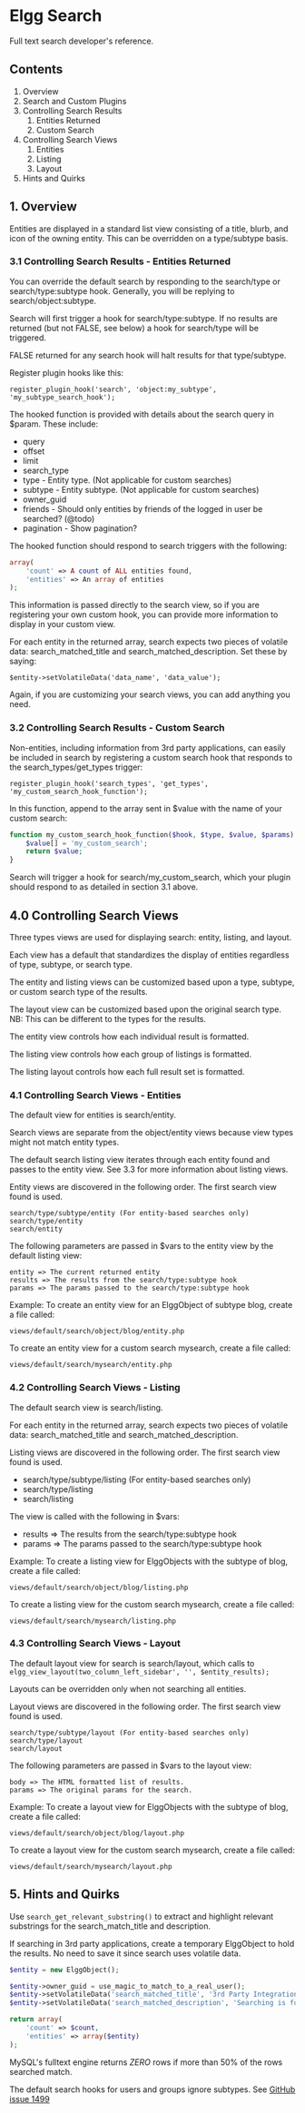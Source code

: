 # Elgg Search

Full text search developer's reference.

## Contents

1. Overview
2. Search and Custom Plugins
3. Controlling Search Results
	1. Entities Returned
	2. Custom Search
4. Controlling Search Views
	1. Entities
	2. Listing
	3. Layout
5. Hints and Quirks


## 1. Overview

Entities are displayed in a standard list view consisting of a 
title, blurb, and icon of the owning entity.  This can be overridden 
on a type/subtype basis.

### 3.1 Controlling Search Results - Entities Returned

You can override the default search by responding to the search/type
or search/type:subtype hook.  Generally, you will be replying to 
search/object:subtype.

Search will first trigger a hook for search/type:subtype.  If no 
results are returned (but not FALSE, see below) a hook for search/type 
will be triggered.  

FALSE returned for any search hook will halt results for that 
type/subtype.

Register plugin hooks like this:

`register_plugin_hook('search', 'object:my_subtype', 'my_subtype_search_hook');`

The hooked function is provided with details about the search query
in $param.  These include:

* query
* offset
* limit
* search_type
* type - Entity type. (Not applicable for custom searches)
* subtype - Entity subtype.  (Not applicable for custom searches)
* owner_guid
* friends - Should only entities by friends of the logged in
	user be searched? (@todo)
* pagination - Show pagination?

The hooked function should respond to search triggers with the 
following:

```php
array(
	'count' => A count of ALL entities found,
	'entities' => An array of entities
);
```

This information is passed directly to the search view, so if you are 
registering your own custom hook, you can provide more 
information to display in your custom view. 

For each entity in the returned array, search expects two pieces of
volatile data: search_matched_title and search_matched_description.
Set these by saying:

`$entity->setVolatileData('data_name', 'data_value');`

Again, if you are customizing your search views, you can add anything
you need.


### 3.2  Controlling Search Results - Custom Search
	
Non-entities, including information from 3rd party applications,
can easily be included in search by registering a custom search hook
that responds to the search_types/get_types trigger:

`register_plugin_hook('search_types', 'get_types', 'my_custom_search_hook_function');`

In this function, append to the array sent in $value with the name of 
your custom search:

```php
function my_custom_search_hook_function($hook, $type, $value, $params) {
	$value[] = 'my_custom_search';
	return $value;
}
```

Search will trigger a hook for search/my_custom_search, which your 
plugin should respond to as detailed in section 3.1 above.


## 4.0  Controlling Search Views
Three types views are used for displaying search: entity, listing, 
and layout.

Each view has a default that standardizes the display of entities
regardless of type, subtype, or search type.

The entity and listing views can be customized based upon a type,
subtype, or custom search type of the results.

The layout view can be customized based upon the original search 
type. NB: This can be different to the types for the results.

The entity view controls how each individual result is formatted.

The listing view controls how each group of listings is formatted.

The listing layout controls how each full result set is formatted.


### 4.1  Controlling Search Views - Entities

The default view for entities is search/entity.

Search views are separate from the object/entity views because
view types might not match entity types.

The default search listing view iterates through each entity
found and passes to the entity view. See 3.3 for more information
about listing views.

Entity views are discovered in the following order.  The first search
view found is used.

```
search/type/subtype/entity (For entity-based searches only)
search/type/entity
search/entity
```

The following parameters are passed in $vars to the entity view by 
the default listing view:

```
entity => The current returned entity
results => The results from the search/type:subtype hook
params => The params passed to the search/type:subtype hook
```

Example: To create an entity view for an ElggObject of subtype blog,
create a file called:

`views/default/search/object/blog/entity.php`

To create an entity view for a custom search mysearch, create a file
called:

`views/default/search/mysearch/entity.php`
	
	
### 4.2  Controlling Search Views - Listing

The default search view is search/listing.

For each entity in the returned array, search expects two pieces of
volatile data: search_matched_title and search_matched_description.

Listing views are discovered in the following order.  The first 
search view found is used.

* search/type/subtype/listing (For entity-based searches only)
* search/type/listing
* search/listing

The view is called with the following in $vars:

* results => The results from the search/type:subtype hook
* params => The params passed to the search/type:subtype hook

Example: To create a listing view for ElggObjects with the subtype 
of blog, create a file called:

`views/default/search/object/blog/listing.php`

To create a listing view for the custom search mysearch, create a file
called:

`views/default/search/mysearch/listing.php`
		

### 4.3  Controlling Search Views - Layout
	
The default layout view for search is search/layout, which calls
to `elgg_view_layout(two_column_left_sidebar', '', $entity_results);`

Layouts can be overridden only when not searching all entities.

Layout views are discovered in the following order.  The first search
view found is used.

```
search/type/subtype/layout (For entity-based searches only)
search/type/layout
search/layout
```

The following parameters are passed in $vars to the layout view:

```
body => The HTML formatted list of results.
params => The original params for the search.
```

Example: To create a layout view for ElggObjects with the subtype 
of blog, create a file called:

`views/default/search/object/blog/layout.php`

To create a layout view for the custom search mysearch, create a file
called:

`views/default/search/mysearch/layout.php`


## 5.  Hints and Quirks

Use `search_get_relevant_substring()` to extract and highlight 
relevant substrings for the search_match_title and description.

If searching in 3rd party applications, create a temporary 
ElggObject to hold the results.  No need to save it since search 
uses volatile data.

```php
$entity = new ElggObject();

$entity->owner_guid = use_magic_to_match_to_a_real_user();
$entity->setVolatileData('search_matched_title', '3rd Party Integration');
$entity->setVolatileData('search_matched_description', 'Searching is fun!');

return array(
	'count' => $count,
	'entities' => array($entity)
);
```

MySQL's fulltext engine returns *ZERO* rows if more than 50% of 
the rows searched match.

The default search hooks for users and groups ignore subtypes.
See [GitHub issue 1499](https://github.com/elgg/elgg/issues/1499)
